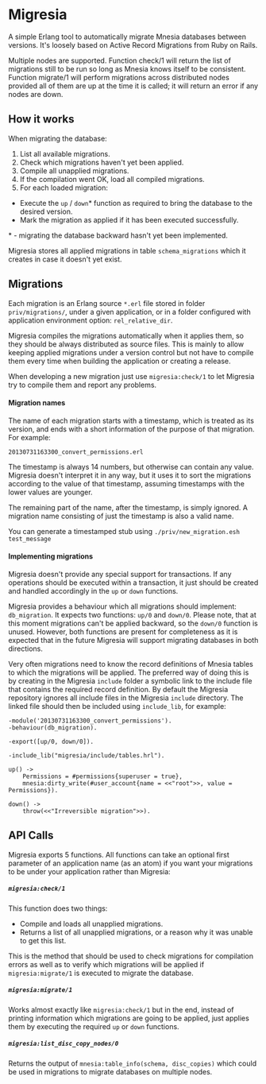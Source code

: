 Migresia
========

A simple Erlang tool to automatically migrate Mnesia databases between versions. It's loosely based on Active Record Migrations from Ruby on Rails.

Multiple nodes are supported. Function check/1 will return the list of migrations still to be run so long as Mnesia knows itself to be consistent. Function migrate/1 will perform migrations across distributed nodes provided all of them are up at the time it is called; it will return an error if any nodes are down.

## How it works

When migrating the database:

1. List all available migrations.
2. Check which migrations haven't yet been applied.
3. Compile all unapplied migrations.
4. If the compilation went OK, load all compiled migrations.
5. For each loaded migration:

* Execute the `up` / `down`\* function as required to bring the database to the desired version.
* Mark the migration as applied if it has been executed successfully.

\* - migrating the database backward hasn't yet been implemented.

Migresia stores all applied migrations in table `schema_migrations` which it creates in case it doesn't yet exist.

## Migrations

Each migration is an Erlang source `*.erl` file stored in folder `priv/migrations/`, under a given application, or in a folder configured with application environment option: `rel_relative_dir`.

Migresia compiles the migrations automatically when it applies them, so they should be always distributed as source files. This is mainly to allow keeping applied migrations under a version control but not have to compile them every time when building the application or creating a release.

When developing a new migration just use `migresia:check/1` to let Migresia try to compile them and report any problems.

#### Migration names

The name of each migration starts with a timestamp, which is treated as its version, and ends with a short information of the purpose of that migration. For example:

    20130731163300_convert_permissions.erl

The timestamp is always 14 numbers, but otherwise can contain any value. Migresia doesn't interpret it in any way, but it uses it to sort the migrations according to the value of that timestamp, assuming timestamps with the lower values are younger.

The remaining part of the name, after the timestamp, is simply ignored. A migration name consisting of just the timestamp is also a valid name.

You can generate a timestamped stub using `./priv/new_migration.esh test_message`

#### Implementing migrations

Migresia doesn't provide any special support for transactions. If any operations should be executed within a transaction, it just should be created and handled accordingly in the `up` or `down` functions.

Migresia provides a behaviour which all migrations should implement: `db_migration`. It expects two functions: `up/0` and `down/0`. Please note, that at this moment migrations can't be applied backward, so the `down/0` function is unused. However, both functions are present for completeness as it is expected that in the future Migresia will support migrating databases in both directions.

Very often migrations need to know the record definitions of Mnesia tables to which the migrations will be applied. The preferred way of doing this is by creating in the Migresia `include` folder a symbolic link to the include file that contains the required record definition. By default the Migresia repository ignores all include files in the Migresia `include` directory. The linked file should then be included using `include_lib`, for example:

    -module('20130731163300_convert_permissions').
    -behaviour(db_migration).
    
    -export([up/0, down/0]).
    
    -include_lib("migresia/include/tables.hrl").
    
    up() ->
        Permissions = #permissions{superuser = true},
        mnesia:dirty_write(#user_account{name = <<"root">>, value = Permissions}).

    down() ->
        throw(<<"Irreversible migration">>).

## API Calls

Migresia exports 5 functions. All functions can take an optional first parameter of an application name (as an atom) if you want your migrations to be under your application rather than Migresia:

##### `migresia:check/1`

This function does two things:

* Compile and loads all unapplied migrations.
* Returns a list of all unapplied migrations, or a reason why it was unable to get this list.

This is the method that should be used to check migrations for compilation errors as well as to verify which migrations will be applied if `migresia:migrate/1` is executed to migrate the database.

##### `migresia:migrate/1` 

Works almost exactly like `migresia:check/1` but in the end, instead of printing information which migrations are going to be applied, just applies them by executing the required `up` or `down` functions.

##### `migresia:list_disc_copy_nodes/0`

Returns the output of `mnesia:table_info(schema, disc_copies)` which could be used in migrations to migrate databases on multiple nodes.
